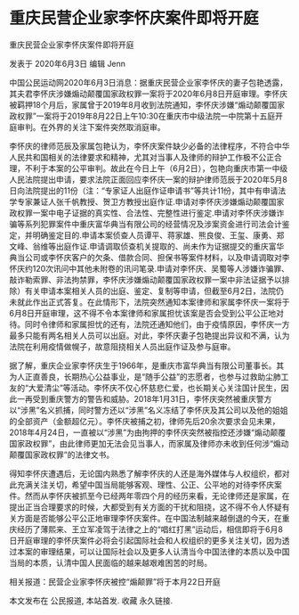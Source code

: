 # 重庆民营企业家李怀庆案件即将开庭

重庆民营企业家李怀庆案件即将开庭

发表于 2020年6月3日 编辑 Jenn

中国公民运动网2020年6月3日消息：据重庆民营企业家李怀庆的妻子包艳透露，其夫君李怀庆涉嫌煽动颠覆国家政权罪一案将于2020年6月8日开庭审理。李怀庆被羁押18个月后，家属曾于2019年8月收到法院通知，李怀庆涉嫌“煽动颠覆国家政权罪”一案将于2019年8月22日上午10:30在重庆市中级法院一中院第十五庭开庭审判。在外界的关注下案件突然取消庭审。

李怀庆的律师范辰及家属包艳认为，李怀庆案件缺少必备的法律程序，不符合中华人民共和国相关的法律要求和精神，尤其对当事人及律师的辩护工作极不公正合理，不利于本案的公平审判。故此在今日上午（6月2日），包艳向重庆市第一中级人民法院提出申请，要求法院正面回应李怀庆一案的辩护律师范辰于2020年5月8日向法院提出的11份（注：“专家证人出庭作证申请书”等共计11份，其中有申请法学专家兼证人张千帆教授、贺卫方教授出庭作证.申请对李怀庆涉嫌煽动颠覆国家政权罪一案中电子证据的真实性、合法性、完整性进行鉴定.申请对李怀庆涉嫌诈骗等系列犯罪案件中重庆富华典当有限公司的经营情况及涉案资金进行司法会计鉴定，并明确鉴定目的.申请本案侦查人员谭平、蒋家雄、熊良俊、王玺、康勇、郑文峰、翁维等出庭作证.申请调取侦查机关提取的、尚未作为证据提交的重庆富华典当公司或李怀庆客户的欠条、借款合同、担保书等案件材料，以及申请调取对李怀庆约120次讯问中其他未附卷的讯问笔录.申请对李怀庆、吴蜀等人涉嫌诈骗罪、敲诈勒索罪、非法拘禁罪，李怀庆涉嫌煽动颠覆国家政权罪一案中非法证据予以排除）有关申请本案相关人员的出庭、鉴定、复制等申请，但截至6月2日，法院仍未就此作出正式答复。在此情形下，法院突然通知本案律师和家属李怀庆一案将于6月8日开庭审理，这不得不令本案律师和家属担忧该案是否会受到公平公正地对待。同时令律师和家属担忧的还有，法院还通知他们，由于疫情原因，李怀庆一方最多只能有两名相关人员可以出庭。对此，李怀庆妻子包艳提出异议和不满，认为法院在利用疫情做幌子，故意阻挠相关人员出庭作证及参与庭审。

据了解，重庆企业家李怀庆生于1966年，是重庆市富华典当有限公司董事长。其为人正直善良，长期热心公益事业，是“随手公益”的志愿者，也参与过救助尘肺工友的“大爱清尘”等活动。李怀庆不仅心怀慈悲仁爱，也长期关心关注国计民生，因此一再受到重庆警方的警告和威胁。2018年1月31日，李怀庆突然被重庆警方以“涉黑”名义抓捕，同时警方还以“涉黑”名义冻结了李怀庆及其公司以及他的姐姐的全部资产（金额超亿元）。李怀庆被捕之初，律师先后20余次要求会见未果，2018年4月24日，一直被以“涉黑”为由拘押的李怀庆突然被指控还涉嫌“煽动颠覆国家政权罪”，由此律师更加无法会见当事人，而家属及律师亦未收到任何涉“煽动颠覆国家政权罪”的法律文书。

得知李怀庆遭遇后，无论国内熟悉了解李怀庆的人还是海外媒体与人权组织，都对此充满关注关切，希望中国当局能够客观、理性、公正、公平地的对待李怀庆案件。然而从李怀庆被抓至今已经两年零四个月的经历来看，无论律师还是家属，在提出正当合理要求的时候，大都受到有关方面的干扰和阻挠，这不得不令人怀疑有关方面是否能够公平公正地审理李怀庆案件。在中国法制越来越倒退的今天，在重庆经历了薄熙来、王立军凌驾于法律之上的“唱红打黑”运动后，相信即将于6月8日开庭审理的李怀庆案件必将会引起国际社会和人权组织的更多关注关切，因为透过本案的审理结果，可以让国际社会以及更多人认清当今中国法律的本质以及中国当局的本质，认清中国人民面临的越来越艰难困苦的时局。

相关报道：民营企业家李怀庆被控“煽颠罪”将于本月22日开庭

本文发布在 公民报道, 本站首发. 收藏 永久链接.